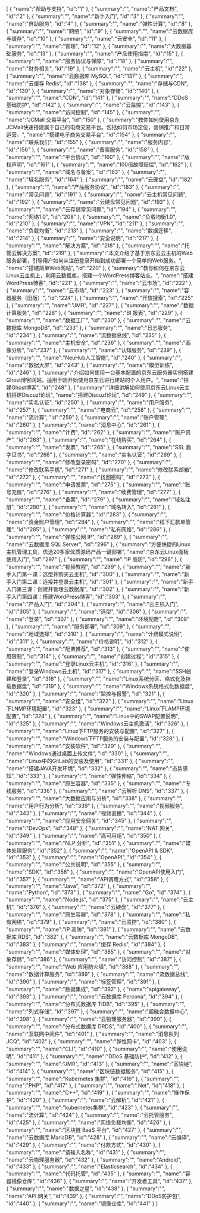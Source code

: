 [
	{
		"name":"帮助与支持",
		"id":"1"
	},
	{
		"summary":"",
		"name":"产品文档",
		"id":"2"
	},
	{
		"summary":"",
		"name":"新手入门",
		"id":"3"
	},
	{
		"summary":"",
		"name":"自助服务",
		"id":"4"
	},
	{
		"summary":"",
		"name":"弹性计算",
		"id":"8"
	},
	{
		"summary":"",
		"name":"网络",
		"id":"9"
	},
	{
		"summary":"",
		"name":"云数据库与缓存",
		"id":"10"
	},
	{
		"summary":"",
		"name":"云安全",
		"id":"11"
	},
	{
		"summary":"",
		"name":"管理",
		"id":"12"
	},
	{
		"summary":"",
		"name":"大数据基础服务",
		"id":"13"
	},
	{
		"summary":"",
		"name":"产品使用指南",
		"id":"15"
	},
	{
		"summary":"",
		"name":"服务协议与保障",
		"id":"18"
	},
	{
		"summary":"",
		"name":"财务相关",
		"id":"19"
	},
	{
		"summary":"",
		"name":"云主机",
		"id":"22"
	},
	{
		"summary":"",
		"name":"云数据库 MySQL",
		"id":"137"
	},
	{
		"summary":"",
		"name":"云缓存 Redis",
		"id":"138"
	},
	{
		"summary":"",
		"name":"存储与CDN",
		"id":"139"
	},
	{
		"summary":"",
		"name":"对象存储",
		"id":"140"
	},
	{
		"summary":"",
		"name":"CDN",
		"id":"141"
	},
	{
		"summary":"",
		"name":"DDoS 基础防护",
		"id":"142"
	},
	{
		"summary":"",
		"name":"云监控",
		"id":"143"
	},
	{
		"summary":"",
		"name":"访问控制",
		"id":"145"
	},
	{
		"summary":"",
		"name":"JCMall 交易平台",
		"id":"150"
	},
	{
		"summary":"教你如何使用京东JCMall快速搭建属于自己的电商交易平台。包括如何市场定位，营销推广和日常运营。",
		"name":"搭建电子商务交易平台",
		"id":"154"
	},
	{
		"summary":"",
		"name":"联系我们",
		"id":"155"
	},
	{
		"summary":"",
		"name":"服务内容",
		"id":"156"
	},
	{
		"summary":"",
		"name":"备案服务",
		"id":"158"
	},
	{
		"summary":"",
		"name":"平台协议",
		"id":"160"
	},
	{
		"summary":"",
		"name":"版权声明",
		"id":"161"
	},
	{
		"summary":"",
		"name":"100倍故障赔偿",
		"id":"162"
	},
	{
		"summary":"",
		"name":"域名与备案",
		"id":"163"
	},
	{
		"summary":"",
		"name":"域名服务",
		"id":"164"
	},
	{
		"summary":"",
		"name":"云硬盘",
		"id":"182"
	},
	{
		"summary":"",
		"name":"产品服务协议",
		"id":"183"
	},
	{
		"summary":"",
		"name":"常见问题",
		"id":"191"
	},
	{
		"summary":"",
		"name":"云主机常见问题",
		"id":"192"
	},
	{
		"summary":"",
		"name":"云硬盘常见问题",
		"id":"193"
	},
	{
		"summary":"",
		"name":"云存储常见问题",
		"id":"194"
	},
	{
		"summary":"",
		"name":"网络1.0",
		"id":"208"
	},
	{
		"summary":"",
		"name":"负载均衡1.0",
		"id":"210"
	},
	{
		"summary":"",
		"name":"VPN",
		"id":"211"
	},
	{
		"summary":"",
		"name":"负载均衡",
		"id":"213"
	},
	{
		"summary":"",
		"name":"数据迁移",
		"id":"214"
	},
	{
		"summary":"",
		"name":"安全说明",
		"id":"217"
	},
	{
		"summary":"",
		"name":"解决方案",
		"id":"218"
	},
	{
		"summary":"",
		"name":"托管云解决方案",
		"id":"219"
	},
	{
		"summary":"本文介绍了基于京东云云主机的Web服务部署，引导用户如何从注册登录开始到成功部署一个简单的Web服务。",
		"name":"搭建简单Web网站",
		"id":"220"
	},
	{
		"summary":"教你如何在京东云Linux云主机上，利用云数据库，搭建一个WordPress博客站点。",
		"name":"搭建WordPress博客",
		"id":"221"
	},
	{
		"summary":"",
		"name":"云市场",
		"id":"222"
	},
	{
		"summary":"",
		"name":"云市场",
		"id":"223"
	},
	{
		"summary":"",
		"name":"容器服务（旧版）",
		"id":"224"
	},
	{
		"summary":"",
		"name":"开放搜索",
		"id":"225"
	},
	{
		"summary":"",
		"name":"JMR",
		"id":"227"
	},
	{
		"summary":"",
		"name":"数据计算服务",
		"id":"228"
	},
	{
		"summary":"",
		"name":"BI 报表",
		"id":"229"
	},
	{
		"summary":"",
		"name":"数据工厂",
		"id":"230"
	},
	{
		"summary":"",
		"name":"云数据库 MongoDB",
		"id":"233"
	},
	{
		"summary":"",
		"name":"日志服务",
		"id":"234"
	},
	{
		"summary":"",
		"name":"流数据总线",
		"id":"235"
	},
	{
		"summary":"",
		"name":"主机安全",
		"id":"236"
	},
	{
		"summary":"",
		"name":"画像分析",
		"id":"237"
	},
	{
		"summary":"",
		"name":"认知服务",
		"id":"239"
	},
	{
		"summary":"",
		"name":"NeuHub人工智能",
		"id":"240"
	},
	{
		"summary":"",
		"name":"数据大屏",
		"id":"243"
	},
	{
		"summary":"",
		"name":"模型训练",
		"id":"246"
	},
	{
		"summary":"介绍如何使用一台基本配置的京东云服务器实例搭建 Ghost博客网站，适用于刚开始使用京东云进行建站的个人用户。",
		"name":"搭建Ghost博客",
		"id":"248"
	},
	{
		"summary":"详细讲解如何使用京东云Linux云主机搭建Discuz!论坛",
		"name":"搭建Discuz!论坛",
		"id":"249"
	},
	{
		"summary":"",
		"name":"实名认证",
		"id":"250"
	},
	{
		"summary":"",
		"name":"用户服务",
		"id":"257"
	},
	{
		"summary":"",
		"name":"电商云",
		"id":"258"
	},
	{
		"summary":"",
		"name":"流计算",
		"id":"259"
	},
	{
		"summary":"",
		"name":"账户管理",
		"id":"260"
	},
	{
		"summary":"",
		"name":"消息中心",
		"id":"261"
	},
	{
		"summary":"",
		"name":"计费",
		"id":"262"
	},
	{
		"summary":"",
		"name":"账户资产",
		"id":"263"
	},
	{
		"summary":"",
		"name":"在线购买",
		"id":"264"
	},
	{
		"summary":"",
		"name":"发票",
		"id":"265"
	},
	{
		"summary":"",
		"name":"SSL 数字证书",
		"id":"266"
	},
	{
		"summary":"",
		"name":"实名认证",
		"id":"269"
	},
	{
		"summary":"",
		"name":"修改登录密码",
		"id":"270"
	},
	{
		"summary":"",
		"name":"修改联系手机",
		"id":"271"
	},
	{
		"summary":"",
		"name":"修改联系邮箱",
		"id":"272"
	},
	{
		"summary":"",
		"name":"找回密码",
		"id":"273"
	},
	{
		"summary":"",
		"name":"申请发票",
		"id":"275"
	},
	{
		"summary":"",
		"name":"账号充值",
		"id":"276"
	},
	{
		"summary":"",
		"name":"续费管理",
		"id":"277"
	},
	{
		"summary":"",
		"name":"备案",
		"id":"279"
	},
	{
		"summary":"",
		"name":"域名注册",
		"id":"280"
	},
	{
		"summary":"",
		"name":"域名转入",
		"id":"281"
	},
	{
		"summary":"",
		"name":"价格计算器",
		"id":"283"
	},
	{
		"summary":"",
		"name":"资金账户管理",
		"id":"284"
	},
	{
		"summary":"",
		"name":"线下汇款单管理",
		"id":"285"
	},
	{
		"summary":"",
		"name":"私有网络",
		"id":"286"
	},
	{
		"summary":"",
		"name":"弹性公网 IP",
		"id":"289"
	},
	{
		"summary":"",
		"name":"云数据库 SQL Server",
		"id":"296"
	},
	{
		"summary":"方便快捷的Linux主机管理工具，优选20多家优质源码产品一键部署",
		"name":"京东云Linux面板使用入门",
		"id":"297"
	},
	{
		"summary":"",
		"name":"IP 高防",
		"id":"298"
	},
	{
		"summary":"",
		"name":"视频教程",
		"id":"299"
	},
	{
		"summary":"",
		"name":"新手入门第一课：选型并购买云主机",
		"id":"300"
	},
	{
		"summary":"",
		"name":"新手入门第二课：连接并登录云主机",
		"id":"301"
	},
	{
		"summary":"",
		"name":"新手入门第三课：创建并管理云数据库",
		"id":"302"
	},
	{
		"summary":"",
		"name":"新手入门第四课：搭建WordPress博客",
		"id":"303"
	},
	{
		"summary":"",
		"name":"产品入门",
		"id":"304"
	},
	{
		"summary":"",
		"name":"云主机入门",
		"id":"305"
	},
	{
		"summary":"",
		"name":"选型",
		"id":"306"
	},
	{
		"summary":"",
		"name":"登录",
		"id":"307"
	},
	{
		"summary":"",
		"name":"环境配置",
		"id":"308"
	},
	{
		"summary":"",
		"name":"服务部署",
		"id":"309"
	},
	{
		"summary":"",
		"name":"地域选择",
		"id":"310"
	},
	{
		"summary":"",
		"name":"计费模式说明",
		"id":"311"
	},
	{
		"summary":"",
		"name":"价格说明",
		"id":"312"
	},
	{
		"summary":"",
		"name":"配置推荐",
		"id":"313"
	},
	{
		"summary":"",
		"name":"使用限制",
		"id":"314"
	},
	{
		"summary":"",
		"name":"创建过程",
		"id":"315"
	},
	{
		"summary":"",
		"name":"登录Linux云主机",
		"id":"316"
	},
	{
		"summary":"",
		"name":"登录Windows云主机",
		"id":"317"
	},
	{
		"summary":"",
		"name":"SSH创建和登录",
		"id":"318"
	},
	{
		"summary":"",
		"name":"Linux系统分区、格式化及挂载数据盘",
		"id":"319"
	},
	{
		"summary":"",
		"name":"Windows系统格式化数据盘",
		"id":"320"
	},
	{
		"summary":"",
		"name":"监控与报警",
		"id":"321"
	},
	{
		"summary":"",
		"name":"安全组",
		"id":"322"
	},
	{
		"summary":"",
		"name":"Linux下LNMP环境配置",
		"id":"323"
	},
	{
		"summary":"",
		"name":"Linux下LAMP环境配置",
		"id":"324"
	},
	{
		"summary":"",
		"name":"Linux中的SWAP配置说明",
		"id":"325"
	},
	{
		"summary":"",
		"name":"Windows云主机激活",
		"id":"326"
	},
	{
		"summary":"",
		"name":"Linux下FTP服务的安装与配置",
		"id":"327"
	},
	{
		"summary":"",
		"name":"Windows下FTP服务的安装与配置",
		"id":"328"
	},
	{
		"summary":"",
		"name":"安装软件",
		"id":"329"
	},
	{
		"summary":"",
		"name":"Windows通过桌面上传文件",
		"id":"330"
	},
	{
		"summary":"",
		"name":"Linux中的GitLab的安装及使用",
		"id":"331"
	},
	{
		"summary":"",
		"name":"搭建JAVA开发环境",
		"id":"332"
	},
	{
		"summary":"",
		"name":"态势感知",
		"id":"333"
	},
	{
		"summary":"",
		"name":"弹性伸缩",
		"id":"334"
	},
	{
		"summary":"",
		"name":"原生容器",
		"id":"335"
	},
	{
		"summary":"",
		"name":"专线服务",
		"id":"336"
	},
	{
		"summary":"",
		"name":"云解析 DNS",
		"id":"337"
	},
	{
		"summary":"",
		"name":"大数据应用与分析",
		"id":"338"
	},
	{
		"summary":"",
		"name":"用户行为分析",
		"id":"339"
	},
	{
		"summary":"",
		"name":"视频服务",
		"id":"343"
	},
	{
		"summary":"",
		"name":"视频直播",
		"id":"344"
	},
	{
		"summary":"",
		"name":"应用安全网关",
		"id":"345"
	},
	{
		"summary":"",
		"name":"DevOps",
		"id":"348"
	},
	{
		"summary":"",
		"name":"NAT 网关",
		"id":"349"
	},
	{
		"summary":"",
		"name":"高可用组",
		"id":"350"
	},
	{
		"summary":"",
		"name":"NLP 分析",
		"id":"351"
	},
	{
		"summary":"",
		"name":"媒体处理服务",
		"id":"352"
	},
	{
		"summary":"",
		"name":"OpenAPI & SDK",
		"id":"353"
	},
	{
		"summary":"",
		"name":"OpenAPI",
		"id":"354"
	},
	{
		"summary":"",
		"name":"公共说明",
		"id":"355"
	},
	{
		"summary":"",
		"name":"SDK",
		"id":"356"
	},
	{
		"summary":"",
		"name":"OpenAPI使用入门",
		"id":"357"
	},
	{
		"summary":"",
		"name":"API调用方式",
		"id":"358"
	},
	{
		"summary":"",
		"name":"Java",
		"id":"372"
	},
	{
		"summary":"",
		"name":"Python",
		"id":"373"
	},
	{
		"summary":"",
		"name":"Go",
		"id":"374"
	},
	{
		"summary":"",
		"name":"Node.js",
		"id":"375"
	},
	{
		"summary":"",
		"name":"云主机",
		"id":"376"
	},
	{
		"summary":"",
		"name":"云硬盘",
		"id":"377"
	},
	{
		"summary":"",
		"name":"原生容器",
		"id":"378"
	},
	{
		"summary":"",
		"name":"私有网络",
		"id":"379"
	},
	{
		"summary":"",
		"name":"云监控",
		"id":"380"
	},
	{
		"summary":"",
		"name":"IP 高防",
		"id":"381"
	},
	{
		"summary":"",
		"name":"云数据库 RDS",
		"id":"382"
	},
	{
		"summary":"",
		"name":"云数据库 MongoDB",
		"id":"383"
	},
	{
		"summary":"",
		"name":"缓存 Redis",
		"id":"384"
	},
	{
		"summary":"",
		"name":"媒体处理",
		"id":"385"
	},
	{
		"summary":"",
		"name":"对象存储",
		"id":"386"
	},
	{
		"summary":"",
		"name":"访问控制",
		"id":"387"
	},
	{
		"summary":"",
		"name":"Web 应用防火墙",
		"id":"388"
	},
	{
		"summary":"",
		"name":"数据计算服务",
		"id":"389"
	},
	{
		"summary":"",
		"name":"流数据总线",
		"id":"390"
	},
	{
		"summary":"",
		"name":"标签管理",
		"id":"391"
	},
	{
		"summary":"",
		"name":"数据集成",
		"id":"392"
	},
	{
		"name":"apigateway",
		"id":"393"
	},
	{
		"summary":"",
		"name":"云数据库 Percona",
		"id":"394"
	},
	{
		"summary":"",
		"name":"分布式数据库 TiDB",
		"id":"395"
	},
	{
		"summary":"",
		"name":"列式存储",
		"id":"397"
	},
	{
		"summary":"",
		"name":"超融合数据中心",
		"id":"398"
	},
	{
		"summary":"",
		"name":"云物理服务器",
		"id":"399"
	},
	{
		"summary":"",
		"name":"分布式数据库 DRDS",
		"id":"400"
	},
	{
		"summary":"",
		"name":"互联网中间件",
		"id":"401"
	},
	{
		"summary":"",
		"name":"消息队列 JCQ",
		"id":"402"
	},
	{
		"summary":"",
		"name":"弹性网卡",
		"id":"403"
	},
	{
		"summary":"",
		"name":"CLI",
		"id":"410"
	},
	{
		"summary":"",
		"name":"使用说明",
		"id":"411"
	},
	{
		"summary":"",
		"name":"DDoS 基础防护",
		"id":"412"
	},
	{
		"summary":"",
		"name":"JMR",
		"id":"413"
	},
	{
		"summary":"",
		"name":"区块链",
		"id":"414"
	},
	{
		"summary":"",
		"name":"区块链数据服务",
		"id":"415"
	},
	{
		"summary":"",
		"name":"Kubernetes 集群",
		"id":"416"
	},
	{
		"summary":"",
		"name":"PHP",
		"id":"417"
	},
	{
		"summary":"",
		"name":".Net",
		"id":"418"
	},
	{
		"summary":"",
		"name":"C++",
		"id":"419"
	},
	{
		"summary":"",
		"name":"操作保护",
		"id":"420"
	},
	{
		"summary":"",
		"name":"云解析",
		"id":"421"
	},
	{
		"summary":"",
		"name":"kubernetes集群",
		"id":"423"
	},
	{
		"summary":"",
		"name":"流计算",
		"id":"424"
	},
	{
		"summary":"",
		"name":"云托管服务",
		"id":"425"
	},
	{
		"summary":"",
		"name":"网络负载均衡",
		"id":"426"
	},
	{
		"summary":"",
		"name":"区块链 BaaS 平台",
		"id":"427"
	},
	{
		"summary":"",
		"name":"云数据库 MariaDB",
		"id":"428"
	},
	{
		"summary":"",
		"name":"云编译",
		"id":"429"
	},
	{
		"summary":"",
		"name":"付款方式",
		"id":"430"
	},
	{
		"summary":"",
		"name":"请输入名称",
		"id":"431"
	},
	{
		"summary":"",
		"name":"云物理服务器",
		"id":"432"
	},
	{
		"summary":"",
		"name":"Android",
		"id":"433"
	},
	{
		"summary":"",
		"name":"Elasticsearch",
		"id":"434"
	},
	{
		"summary":"",
		"name":"代码托管",
		"id":"435"
	},
	{
		"summary":"",
		"name":"容器镜像仓库",
		"id":"436"
	},
	{
		"summary":"",
		"name":"开发者工具",
		"id":"437"
	},
	{
		"summary":"",
		"name":"数据之星",
		"id":"438"
	},
	{
		"summary":"",
		"name":"API 网关",
		"id":"439"
	},
	{
		"summary":"",
		"name":"DDoS防护包",
		"id":"440"
	},
	{
		"summary":"",
		"name":"镜像仓库",
		"id":"441"
	}
]